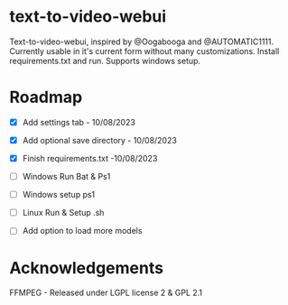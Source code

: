 # text-to-video-webui
Text-to-video-webui, inspired by @Oogabooga and @AUTOMATIC1111. Currently usable in it's current form without many customizations. Install requirements.txt and run. Supports windows setup.

# Roadmap
- [X]  Add settings tab - 10/08/2023
- [X]  Add optional save directory - 10/08/2023
- [X]  Finish requirements.txt -10/08/2023
- [ ]  Windows Run Bat & Ps1
- [ ]  Windows setup ps1
- [ ]  Linux Run & Setup .sh
- [ ]  Add option to load more models


# Acknowledgements
FFMPEG - Released under LGPL license 2 & GPL 2.1
